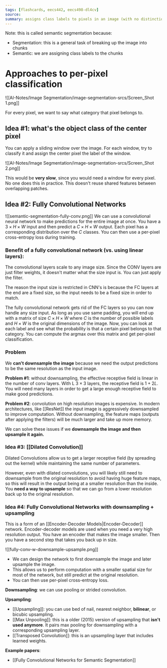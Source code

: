 ```yaml
---
tags: [flashcards, eecs442, eecs498-dl4cv]
source:
summary: assigns class labels to pixels in an image (with no distinction between different entity instances).
---
```

Note: this is called semantic segmentation because:
- Segmentation: this is a general task of breaking up the image into chunks
- Semantic: we are assigning class labels to the chunks


# Approaches to per-pixel classification
![[AI-Notes/Image Segmentation/image-segmentation-srcs/Screen_Shot 1.png]]

For every pixel, we want to say what category that pixel belongs to.

## Idea #1: what's the object class of the center pixel
You can apply a sliding window over the image. For each window, try to classify it and assign the center pixel the label of the window.

![[AI-Notes/Image Segmentation/image-segmentation-srcs/Screen_Shot 2.png]]

This would be **very slow**, since you would need a window for every pixel. No one does this in practice. This doesn't reuse shared features between overlapping patches.

## Idea #2: Fully Convolutional Networks
![[semantic-segmentation-fully-conv.png]]
We can use a convolutional neural network to make predictions for the entire image at once. You have a $3 \times H \times W$ input and then predict a $C \times H \times W$ output. Each pixel has a corresponding distribution over the $C$ classes. You can then use a per-pixel cross-entropy loss during training.

### Benefit of a fully convolutional network (vs. using linear layers):
The convolutional layers scale to any image size. Since the CONV layers are just filter weights, it doesn't matter what the size input is. You can just apply the filter.

The reason the input size is restricted in CNN's is because the FC layers at the end are a fixed size, so the input needs to be a fixed size in order to match.

The fully convolutional network gets rid of the FC layers so you can now handle any size input. As long as you use same padding, you will end up with a matrix of size $C \times H \times W$ where $C$ is the number of possible labels and $H \times W$ is the original dimensions of the image. Now, you can look at each label and see what the probability is that a certain pixel belongs to that category. You can compute the argmax over this matrix and get per-pixel classification.

### Problem
We **can't downsample the image** because we need the output predictions to be the same resolution as the input image.

**Problem #1**: without downsampling, the effective receptive field is linear in the number of conv layers. With L $3 \times 3$ layers, the receptive field is $1 + 2L$. You will need many layers in order to get a large enough receptive field to make good predictions.

**Problem #2**: convolution on high resolution images is expensive. In modern architectures, like [[ResNet]] the input image is aggressively downsampled to improve computation. Without downsampling, the feature maps (outputs after applying the filters) will be much larger and take up more memory.

We can solve these issues if we **downsample the image and then upsample it again.** 

### Idea #3: [[Dilated Convolution]]
Dilated Convolutions allow us to get a larger receptive field (by spreading out the kernel) while maintaining the same number of parameters.

However, even with dilated convolutions, you will likely still need to downsample from the original resolution to avoid having huge feature maps, so this will result in the output being at a smaller resolution than the inside. You **need a way to upsample** so that we can go from a lower resolution back up to the original resolution.

### Idea #4: Fully Convolutional Networks with downsampling + upsampling
This is a form of an [[Encoder-Decoder Models|Encoder-Decoder]] network. Encoder-decoder models are used when you need a very high resolution output. You have an encoder that makes the image smaller. Then you have a second step that takes you back up in size.

![[fully-conv-w-downsample-upsample.png]]
- We can design the network to first downsample the image and later upsample the image.
- This allows us to perform computation with a smaller spatial size for most of the network, but still predict at the original resolution.
- You can then use per-pixel cross-entropy loss.

**Downsampling**: we can use pooling or strided convolution.

**Upsampling**:
- [[Upsampling]]: you can use bed of nail, nearest neighbor, **bilinear**, or bicubic upsampling.
- [[Max Unpooling]]: this is a older (2015) version of upsampling that **isn't used anymore**. It pairs max pooling for downsampling with a corresponding upsampling layer.
- [[Transposed Convolution]]: this is an upsampling layer that includes learned weights.

**Example papers**:
- [[Fully Convolutional Networks for Semantic Segmentation]]
